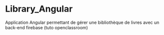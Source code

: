 # Library_Angular
Application Angular permettant de gérer une bibliothèque de livres avec un back-end firebase (tuto openclassroom)
